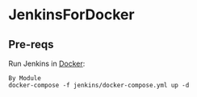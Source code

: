 # JenkinsForDocker
## Pre-reqs

Run Jenkins in [Docker](https://www.docker.com/products/docker-desktop):

```
By Module
docker-compose -f jenkins/docker-compose.yml up -d
```
